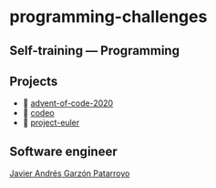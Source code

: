 # programming-challenges
## Self-training ― Programming

## Projects
* :open_file_folder: [advent-of-code-2020](https://adventofcode.com/)
* :open_file_folder: [codeo](https://codeo.app/)
* :open_file_folder: [project-euler](https://projecteuler.net/)

## Software engineer
[Javier Andrés Garzón Patarroyo](https://www.javierandresgp.com/)
